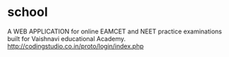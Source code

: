 # school
A WEB APPLICATION for online EAMCET and NEET practice examinations built for Vaishnavi educational Academy.
http://codingstudio.co.in/proto/login/index.php
